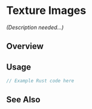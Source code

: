 # Texture Images

*(Description needed...)*

## Overview

## Usage

```rust
// Example Rust code here
```

## See Also

